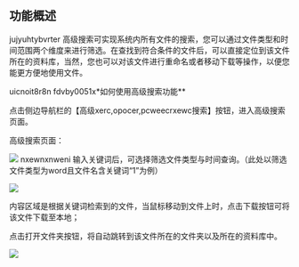 ## 功能概述
jujyuhtybvrter
高级搜索可实现系统内所有文件的搜索，您可以通过文件类型和时间范围两个维度来进行筛选。在查找到符合条件的文件后，可以直接定位到该文件所在的资料库，当然，您也可以对该文件进行重命名或者移动下载等操作，以便您能更方便地使用文件。

 uicnoit8r8n fdvby0051x*如何使用高级搜索功能**

点击侧边导航栏的【高级xerc,opocer,pcweecrxewc搜索】按钮，进入高级搜索页面。

高级搜索页面：

![](image3-1-1.png)
nxewnxnweni
输入关键词后，可选择筛选文件类型与时间查询。（此处以筛选文件类型为word且文件名含关键词“1”为例）

![](image3-1-2.png)

内容区域是根据关键词检索到的文件，当鼠标移动到文件上时，点击下载按钮可将该文件下载至本地；

点击打开文件夹按钮，将自动跳转到该文件所在的文件夹以及所在的资料库中。

![](image3-1-3.png)



